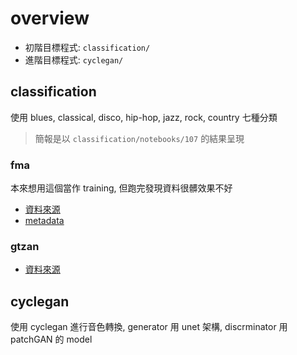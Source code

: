 # overview
* 初階目標程式: `classification/`
* 進階目標程式: `cyclegan/`

## classification
使用 blues, classical, disco, hip-hop, jazz, rock, country 七種分類
> 簡報是以 `classification/notebooks/107` 的結果呈現
### fma
本來想用這個當作 training, 但跑完發現資料很髒效果不好
* [資料來源](https://github.com/mdeff/fma)
* [metadata](https://os.unil.cloud.switch.ch/fma/fma_metadata.zip)
### gtzan
* [資料來源](http://marsyas.info/downloads/datasets.html)

## cyclegan
使用 cyclegan 進行音色轉換, generator 用 unet 架構, discrminator 用 patchGAN 的 model
